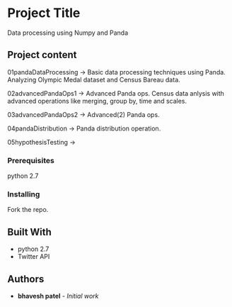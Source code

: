 # Project Title

Data processing using Numpy and Panda

## Project content

01pandaDataProcessing -> Basic data processing techniques using Panda. Analyzing Olympic Medal dataset and Census Bareau data.

02advancedPandaOps1 -> Advanced Panda ops.  Census data anlysis with advanced operations like merging, group by, time and scales.

03advancedPandaOps2 -> Advanced(2) Panda ops.

04pandaDistribution -> Panda distribution operation.

05hypothesisTesting -> 

### Prerequisites
python 2.7

### Installing
Fork the repo.

## Built With
* python 2.7
* Twitter API

## Authors
* **bhavesh patel** - *Initial work* 
